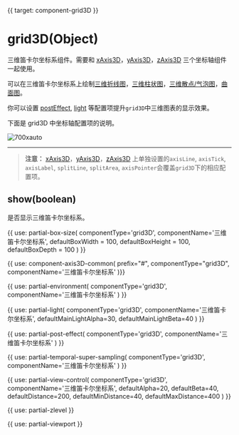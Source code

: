{{ target: component-grid3D }}

# grid3D(Object)

三维笛卡尔坐标系组件。需要和 [xAxis3D](~xAxis3D)，[yAxis3D](~yAxis3D)，[zAxis3D](~zAxis3D) 三个坐标轴组件一起使用。

可以在三维笛卡尔坐标系上绘制[三维折线图](~series-line3D)，[三维柱状图](~series-bar3D)，[三维散点/气泡图](~series-scatter3D)，[曲面图](~series-surface)。

你可以设置 [postEffect](~grid3D.postEffect), [light](~grid3D.light) 等配置项提升`grid3D`中三维图表的显示效果。

下面是 grid3D 中坐标轴配置项的说明。

![700xauto](~grid3D.png)

---

> **注意：** [xAxis3D](~xAxis3D)，[yAxis3D](~yAxis3D)，[zAxis3D](~zAxis3D) 上单独设置的`axisLine`, `axisTick`, `axisLabel`, `splitLine`, `splitArea`, `axisPointer`会覆盖`grid3D`下的相应配置项。



## show(boolean)

是否显示三维笛卡尔坐标系。


{{ use: partial-box-size(
    componentType='grid3D',
    componentName='三维笛卡尔坐标系',
    defaultBoxWidth = 100,
    defaultBoxHeight = 100,
    defaultBoxDepth = 100
) }}

{{ use: component-axis3D-common(
    prefix="#",
    componentType="grid3D",
    componentName='三维笛卡尔坐标系'
)}}

{{ use: partial-environment(
    componentType='grid3D',
    componentName='三维笛卡尔坐标系'
) }}

{{ use: partial-light(
    componentType='grid3D',
    componentName='三维笛卡尔坐标系',
    defaultMainLightAlpha=30,
    defaultMainLightBeta=40
) }}

{{ use: partial-post-effect(
    componentType='grid3D',
    componentName='三维笛卡尔坐标系'
) }}

{{ use: partial-temporal-super-sampling(
    componentType='grid3D',
    componentName='三维笛卡尔坐标系'
) }}

{{ use: partial-view-control(
    componentType='grid3D',
    componentName='三维笛卡尔坐标系',
    defaultAlpha=20,
    defaultBeta=40,
    defaultDistance=200,
    defaultMinDistance=40,
    defaultMaxDistance=400
) }}


{{ use: partial-zlevel }}

{{ use: partial-viewport }}

